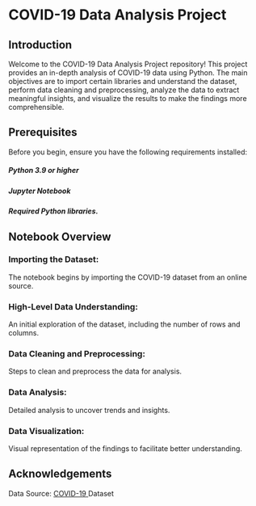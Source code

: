 # COVID-19 Data Analysis Project
## Introduction
Welcome to the COVID-19 Data Analysis Project repository! This project provides an in-depth analysis of COVID-19 data using Python. The main objectives are to import certain libraries and understand the dataset, perform data cleaning and preprocessing, analyze the data to extract meaningful insights, and visualize the results to make the findings more comprehensible.

## Prerequisites
Before you begin, ensure you have the following requirements installed:

##### Python 3.9 or higher
##### Jupyter Notebook
##### Required Python libraries. 

## Notebook Overview
### Importing the Dataset:
The notebook begins by importing the COVID-19 dataset from an online source.
### High-Level Data Understanding:
An initial exploration of the dataset, including the number of rows and columns.
### Data Cleaning and Preprocessing: 
Steps to clean and preprocess the data for analysis.
### Data Analysis: 
Detailed analysis to uncover trends and insights.
### Data Visualization:
Visual representation of the findings to facilitate better understanding.

## Acknowledgements
Data Source: [COVID-19 ](https://raw.githubusercontent.com/SR1608/Datasets/main/covid-data.csv)Dataset
